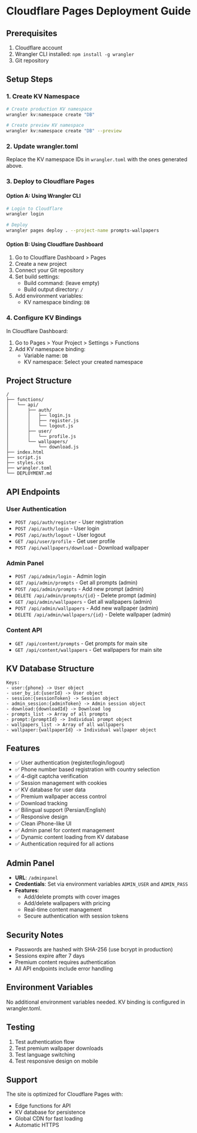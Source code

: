 # Cloudflare Pages Deployment Guide

## Prerequisites
1. Cloudflare account
2. Wrangler CLI installed: `npm install -g wrangler`
3. Git repository

## Setup Steps

### 1. Create KV Namespace
```bash
# Create production KV namespace
wrangler kv:namespace create "DB"

# Create preview KV namespace  
wrangler kv:namespace create "DB" --preview
```

### 2. Update wrangler.toml
Replace the KV namespace IDs in `wrangler.toml` with the ones generated above.

### 3. Deploy to Cloudflare Pages

#### Option A: Using Wrangler CLI
```bash
# Login to Cloudflare
wrangler login

# Deploy
wrangler pages deploy . --project-name prompts-wallpapers
```

#### Option B: Using Cloudflare Dashboard
1. Go to Cloudflare Dashboard > Pages
2. Create a new project
3. Connect your Git repository
4. Set build settings:
   - Build command: (leave empty)
   - Build output directory: `/`
5. Add environment variables:
   - KV namespace binding: `DB`

### 4. Configure KV Bindings
In Cloudflare Dashboard:
1. Go to Pages > Your Project > Settings > Functions
2. Add KV namespace binding:
   - Variable name: `DB`
   - KV namespace: Select your created namespace

## Project Structure
```
/
├── functions/
│   └── api/
│       ├── auth/
│       │   ├── login.js
│       │   ├── register.js
│       │   └── logout.js
│       ├── user/
│       │   └── profile.js
│       └── wallpapers/
│           └── download.js
├── index.html
├── script.js
├── styles.css
├── wrangler.toml
└── DEPLOYMENT.md
```

## API Endpoints

### User Authentication
- `POST /api/auth/register` - User registration
- `POST /api/auth/login` - User login
- `POST /api/auth/logout` - User logout
- `GET /api/user/profile` - Get user profile
- `POST /api/wallpapers/download` - Download wallpaper

### Admin Panel
- `POST /api/admin/login` - Admin login
- `GET /api/admin/prompts` - Get all prompts (admin)
- `POST /api/admin/prompts` - Add new prompt (admin)
- `DELETE /api/admin/prompts/{id}` - Delete prompt (admin)
- `GET /api/admin/wallpapers` - Get all wallpapers (admin)
- `POST /api/admin/wallpapers` - Add new wallpaper (admin)
- `DELETE /api/admin/wallpapers/{id}` - Delete wallpaper (admin)

### Content API
- `GET /api/content/prompts` - Get prompts for main site
- `GET /api/content/wallpapers` - Get wallpapers for main site

## KV Database Structure
```
Keys:
- user:{phone} -> User object
- user_by_id:{userId} -> User object
- session:{sessionToken} -> Session object
- admin_session:{adminToken} -> Admin session object
- download:{downloadId} -> Download log
- prompts_list -> Array of all prompts
- prompt:{promptId} -> Individual prompt object
- wallpapers_list -> Array of all wallpapers
- wallpaper:{wallpaperId} -> Individual wallpaper object
```

## Features
- ✅ User authentication (register/login/logout)
- ✅ Phone number based registration with country selection
- ✅ 4-digit captcha verification
- ✅ Session management with cookies
- ✅ KV database for user data
- ✅ Premium wallpaper access control
- ✅ Download tracking
- ✅ Bilingual support (Persian/English)
- ✅ Responsive design
- ✅ Clean iPhone-like UI
- ✅ Admin panel for content management
- ✅ Dynamic content loading from KV database
- ✅ Authentication required for all actions

## Admin Panel
- **URL**: `/adminpanel`
- **Credentials**: Set via environment variables `ADMIN_USER` and `ADMIN_PASS`
- **Features**:
  - Add/delete prompts with cover images
  - Add/delete wallpapers with pricing
  - Real-time content management
  - Secure authentication with session tokens

## Security Notes
- Passwords are hashed with SHA-256 (use bcrypt in production)
- Sessions expire after 7 days
- Premium content requires authentication
- All API endpoints include error handling

## Environment Variables
No additional environment variables needed. KV binding is configured in wrangler.toml.

## Testing
1. Test authentication flow
2. Test premium wallpaper downloads
3. Test language switching
4. Test responsive design on mobile

## Support
The site is optimized for Cloudflare Pages with:
- Edge functions for API
- KV database for persistence
- Global CDN for fast loading
- Automatic HTTPS
